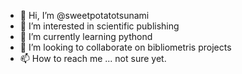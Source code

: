 - 👋 Hi, I’m @sweetpotatotsunami
- 👀 I’m interested in scientific publishing
- 🌱 I’m currently learning pythond
- 💞️ I’m looking to collaborate on bibliometris projects
- 📫 How to reach me ... not sure yet.

<!---
sweetpotatotsunami/sweetpotatotsunami is a ✨ special ✨ repository because its `README.md` (this file) appears on your GitHub profile.
You can click the Preview link to take a look at your changes.
--->
